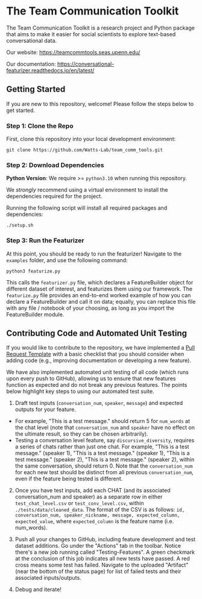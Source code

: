 # The Team Communication Toolkit
The Team Communication Toolkit is a research project and Python package that aims to make it easier for social scientists to explore text-based conversational data.

Our website: https://teamcommtools.seas.upenn.edu/

Our documentation: https://conversational-featurizer.readthedocs.io/en/latest/

## Getting Started

If you are new to this repository, welcome! Please follow the steps below to get started.

### Step 1: Clone the Repo
First, clone this repository into your local development environment: 

```
git clone https://github.com/Watts-Lab/team_comm_tools.git
```

### Step 2: Download Dependencies

**Python Version**: We require >= `python3.10` when running this repository.

We *strongly* recommend using a virtual environment to install the dependencies required for the project.

Running the following script will install all required packages and dependencies:

```
./setup.sh
```

### Step 3: Run the Featurizer
At this point, you should be ready to run the featurizer! Navigate to the `examples` folder, and use the following command:

```
python3 featurize.py
```
This calls the `featurizer.py` file, which declares a FeatureBuilder object for different dataset of interest, and featurizes them using our framework. The `featurize.py` file provides an end-to-end worked example of how you can declare a FeatureBuilder and call it on data; equally, you can replace this file with any file / notebook of your choosing, as long as you import the FeatureBuilder module.

## Contributing Code and Automated Unit Testing
If you would like to contribute to the repository, we have implemented a [Pull Request Template](https://github.com/Watts-Lab/team_comm_tools/blob/main/.github/pull_request_template.md) with a basic checklist that you should consider when adding code (e.g., improving documentation or developing a new feature).

We have also implemented automated unit testing of all code (which runs upon every push to GitHub), allowing us to ensure that new features function as expected and do not break any previous features. The points below highlight key steps to using our automated test suite.

1. Draft test inputs (`conversation_num`, `speaker`, `message`) and expected outputs for your feature. 

- For example,  "This is a test message." should return 5 for `num_words` at the chat level (note that `conversation_num` and `speaker` have no effect on the ultimate result, so they can be chosen arbitrarily).
- Testing a conversation level feature, say `discursive_diversity`, requires a series of chats rather than just one chat. For example, "This is a test message." (speaker 1), "This is a test message." (speaker 1), "This is a test message." (speaker 2), "This is a test message." (speaker 2), within the same conversation, should return 0. Note that the `conversation_num` for each new test should be distinct from all previous `conversation_num`, even if the feature being tested is different.

2. Once you have test inputs, add each CHAT (and its associated conversation_num and speaker) as a separate row in either `test_chat_level.csv` or `test_conv_level.csv`, within `./tests/data/cleaned_data`. The format of the CSV is as follows: `id, conversation_num, speaker_nickname, message, expected_column, expected_value`, where `expected_column` is the feature name (i.e. num_words).

3. Push all your changes to GitHub, including feature development and test dataset additions. Go under the "Actions" tab in the toolbar. Notice there's a new job running called "Testing-Features". A green checkmark at the conclusion of this job indicates all new tests have passed. A red cross means some test has failed. Navigate to the uploaded "Artifact" (near the bottom of the status page) for list of failed tests and their associated inputs/outputs.

4. Debug and iterate!
